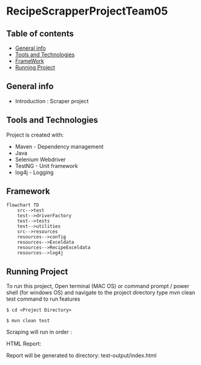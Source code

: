 # RecipeScrapperProjectTeam05
## Table of contents
* [General info](#general-info)
* [Tools and Technologies](#tools-and-technologies)
* [FrameWork](#framework)
* [Running Project](#running-project)

## General info
* Introduction : Scraper project 

## Tools and Technologies
Project is created with:
* Maven - Dependency management
* Java
* Selenium Webdriver
* TestNG - Unit framework
* log4j - Logging

## Framework
```mermaid
flowchart TD
    src-->test
    test-->driverFactory
    test-->tests
    test-->utilities
    src-->resources
    resources-->config
    resources-->Exceldata
    resources-->RecipeExceldata
    resources-->log4j
```
## Running Project
To run this project, 
Open terminal (MAC OS) or command prompt / power shell (for windows OS) and navigate to the project directory type mvn clean test command to run features
```
$ cd <Project Directory>

$ mvn clean test
```
Scraping will run in order :

HTML Report: 

Report will be generated tо directory: test-output/index.html


